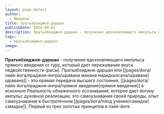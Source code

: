 ```yaml
---
layout: page-detail
author:
  - Яшодеви
title: пратьябхиджня-даршан
publishDate: 2024-09-01
description: Пратьябхиджня-даршан - получение вдохновляющего импульса прямого введения от Гуру, который дает переживание вкуса недвойственности (расы).
tags:
  - пратьябхиджня-даршан
image:
---
```

**Пратьябхиджня-даршан** - получение вдохновляющего импульса прямого введения от гуру, который дает переживание вкуса недвойственности (расы). Пратьябхиджня-даршан или [[pages/йога/лайя-йога/праджня-янтра/шравана манана нидидхьясана/шравана|шравана]] - это прямая передача высшего состояния, [[pages/йога/лайя-йога/праджня-янтра/прямое введение|прямое введение]] в исконную Реальность обнаженного осознавания, которое дает йогину импульс духовной реализации, это самоузнавание своей природы, опыт самоузнавания в быстротечном [[pages/йога/плод учения/самадхи|самадхи]]. Первый из трех золотых принципов в лайя-йоге.

